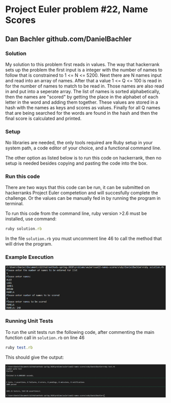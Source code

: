 # Project Euler problem #22, Name Scores

## Dan Bachler github.com/DanielBachler

### Solution

My solution to this problem first reads in values.  The way that hackerrank sets up the problem the first input is a integer with the number of names to follow that is constrained to 1 <= N <= 5200.  Next there are N names input and read into an array of names.  After that a value 1 <= Q <= 100 is read in for the number of names to match to be read in.  Those names are also read in and put into a seperate array.  The list of names is sorted alphabetically, then the names are "scored" by getting the place in the alphabet of each letter in the word and adding them together.  These values are stored in a hash with the names as keys and scores as values.  Finally for all Q names that are being searched for the words are found in the hash and then the final score is calculated and printed.

### Setup

No libraries are needed, the only tools required are Ruby setup in your system path, a code editor of your choice, and a functional command line.  

The other option as listed below is to run this code on hackerrank, then no setup is needed besides copying and pasting the code into the box.

### Run this code

There are two ways that this code can be run, it can be submitted on hackerranks Project Euler competetion and will succesfully
complete the challenge.  Or the values can be manually fed in by running the program in terminal.

To run this code from the command line, ruby version >2.6 must be installed, use command:

```ruby
ruby solution.rb
```

In the file `solution.rb` you must uncomment line 46 to call the method that will drive the program.

### Example Execution

![Example Run](exampleRun.png)

### Running Unit Tests

To run the unit tests run the following code, after commenting the main function call in `solution.rb` on line 46

```ruby
ruby test.rb
```

This should give the output:

![Tests successful execution](testsRunning.png)